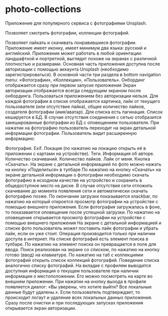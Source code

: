 # photo-collections
Приложение для популярного сервиса с фотографиями Unsplash.

Позволяет смотреть фотографии, коллекции фотографий. 

Позволяет лайкать и скачивать понравившиеся фотографии.
Приложение имеет иконку, имеет минимум два языка: русский и английский.
Приложение может работать в любой ориентации: ландшафтной и портретной, выглядит похоже на экранах с различной плотностью и размерами.
Основная часть приложения доступна после авторизации с помощью аккаунта Unsplash (необходимо зарегистрироваться).
В основной части три раздела в bottom navigation menu: «Фотографии», «Коллекции», «Пользователь».
Онбординг отображается сразу при первом запуске приложения
Экран авторизации отображается всегда следующим экраном после онбординга.
Пользоваться приложением без авторизации нельзя.
Для каждой фотографии в списке отображается картинка, лайк от текущего пользователя (или отсутствие лайка), общее количество лайков, создателя фотографии (имя/аватар).
Для списка есть пагинация.
Список кешируется в БД.
В случае отсутствия соединения с сетью отобразится закешированные фотографии из БД с оповещением пользователя.
При нажатии на фотографию пользователь переходит на экран детальной информации фотографии.
Пользователь видит расширенную информацию:

Фотография.
Exif.
Локация (по нажатию на локацию открыть её в приложении с картами на устройстве).
Теги.
Информация об авторе.
Количество скачиваний.
Количество лайков.
Лайк от меня.
Кнопка «Скачать».
На экране с детальной информацией по фото можно нажать на кнопку «Поделиться» в тулбаре
По нажатию на кнопку «Скачать» на экране детальной информации о фотографии необходимо скачать фотографию в исходном качестве на устройство и сохранить в общедоступное место на диске.
В случае отсутствия сети отложить скачивание до момента появления сети и автоматически скачать фотографию позже.
По окончании загрузки показывается snackbar, по нажатию на который откроется просмотр фотографии на устройстве с помощью внешнего приложения.
Если фотография загружалась в фоне, то показавается оповещение после успешной загрузки.
По нажатию на оповещение открывается просмотр фотографии на устройстве с помощью внешнего приложения
На экране с детальной информацией и списке фото пользователь может поставить лайк фотографии и убрать лайк, если он уже стоит.
Операция производится только при наличии доступа в интернет.
На списке фотографий есть элемент поиска в тулбаре. По нажатию на элемент поиска он превращается в поле для ввода. 
Поиск реализован на экране со списком, по нажатию на кнопку готово (ввод) на клавиатуре.
По нажатию на таб с коллекциями фотографий открыть список коллекций фотографий.
Поведение списка аналогично списку фотографий.
На вкладке с профилем выводится доступная информация о текущем пользователе при наличии информации о местоположении. Его можно посмотреть на карте во внешнем приложении.
При нажатии на кнопку выхода в профиле появляется диалог: «Вы уверены, что хотите выйти? Все локальные данные будут удалены.».
Если пользователь подтверждает, то происходит логаут и удаление всех локальных данных приложения. 
Сразу после очистки и при последующих запусках приложения открывается экран авторизации.
